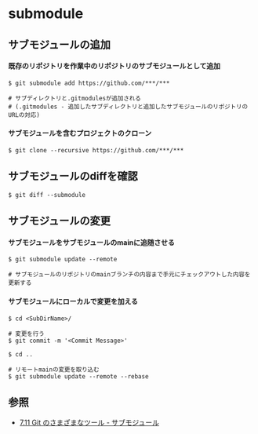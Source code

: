 # submodule
## サブモジュールの追加
#### 既存のリポジトリを作業中のリポジトリのサブモジュールとして追加

```
$ git submodule add https://github.com/***/***

# サブディレクトリと.gitmodulesが追加される
# (.gitmodules - 追加したサブディレクトリと追加したサブモジュールのリポジトリのURLの対応)
```

#### サブモジュールを含むプロジェクトのクローン

```
$ git clone --recursive https://github.com/***/***
```

## サブモジュールのdiffを確認

```
$ git diff --submodule
```

## サブモジュールの変更
#### サブモジュールをサブモジュールのmainに追随させる

```
$ git submodule update --remote

# サブモジュールのリポジトリのmainブランチの内容まで手元にチェックアウトした内容を更新する
```

#### サブモジュールにローカルで変更を加える

```
$ cd <SubDirName>/

# 変更を行う
$ git commit -m '<Commit Message>'

$ cd ..

# リモートmainの変更を取り込む
$ git submodule update --remote --rebase
```

## 参照
- [7.11 Git のさまざまなツール - サブモジュール](https://git-scm.com/book/ja/v2/Git-%E3%81%AE%E3%81%95%E3%81%BE%E3%81%96%E3%81%BE%E3%81%AA%E3%83%84%E3%83%BC%E3%83%AB-%E3%82%B5%E3%83%96%E3%83%A2%E3%82%B8%E3%83%A5%E3%83%BC%E3%83%AB)
